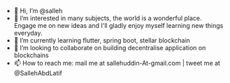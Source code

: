 - 👋 Hi, I’m @salleh
- 👀 I’m interested in many subjects, the world is a wonderful place. Engage me on new ideas and I'll gladly enjoy myself learning new things everyday.
- 🌱 I’m currently learning flutter, spring boot, stellar blockchain
- 💞️ I’m looking to collaborate on building decentralise application on blockchains
- 📫 How to reach me: mail me at sallehuddin-At-gmail.com | tweet me at @SallehAbdLatif

<!---
salleh/salleh is a ✨ special ✨ repository because its `README.md` (this file) appears on your GitHub profile.
You can click the Preview link to take a look at your changes.
--->
